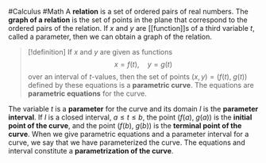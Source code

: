 #Calculus #Math 
A **relation** is a set of ordered pairs of real numbers. The **graph of a relation** is the set of points in the plane that correspond to the ordered pairs of the relation. If $x$ and $y$ are [[function]]s of a third variable $t$, called a parameter, then we can obtain a graph of the relation.
>[!definition]
>If $x$ and $y$ are given as functions
>$$x=f(t),\quad y=g(t)$$
>over an interval of $t$-values, then the set of points $(x, y) = (f(t),\;g(t))$ defined by these equations is a **parametric curve**. The equations are **parametric equations** for the curve.

The variable $t$ is a **parameter** for the curve and its domain $I$ is the **parameter interval**. If $I$ is a closed interval, $a\le t \le b$, the point $(f(a),\;g(a))$ is the **initial point of the curve**, and the point $(f(b),\;g(b))$ is the **terminal point of the curve**. When we give parametric equations and a parameter interval for a curve, we say that we have parameterized the curve. The equations and interval constitute a **parametrization of the curve**.  